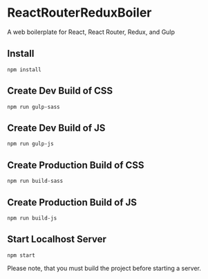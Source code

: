 # ReactRouterReduxBoiler
A web boilerplate for React, React Router, Redux, and Gulp

## Install
```
npm install
```

## Create Dev Build of CSS
```
npm run gulp-sass
```

## Create Dev Build of JS
```
npm run gulp-js
```

## Create Production Build of CSS
```
npm run build-sass
```

## Create Production Build of JS
```
npm run build-js
```

## Start Localhost Server
```
npm start
```

Please note, that you must build the project before starting a server.
